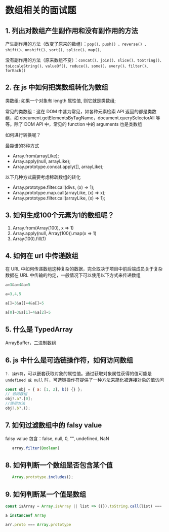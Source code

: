 # 数组相关的面试题

## 1. 列出对数组产生副作用和没有副作用的方法
   
产生副作用的方法（改变了原来的数组）：```pop()、push() 、reverse() 、shift()、unshift()、sort()、splice()、map()、```

没有副作用的方法（原来数组不变）：```concat()、join()、slice()、toString()、toLocaleString()、valueOf()、reduce()、some()、every()、filter()、forEach()```

## 2. 在 js 中如何把类数组转化为数组

类数组: 如果一个对象有 length 属性值, 则它就是类数组;

常见的类数组：这在 DOM 中甚为常见，如各种元素检索 API 返回的都是类数组，如 document.getElementsByTagName，document.querySelectorAll 等等。除了 DOM API 中，常见的 function 中的 arguments 也是类数组

如何进行转换呢？

最靠谱的3种方式

+ Array.from(arrayLike);
+ Array.apply(null, arrayLike);
+ Array.prototype.concat.apply([], arrayLike);

以下几种方式需要考虑稀疏数组的转化

+ Array.prototype.filter.call(divs, (x) => 1);
+ Array.prototype.map.call(arrayLike, (x) => x);
+ Array.prototype.filter.call(arrayLike, (x) => 1);

## 3. 如何生成100个元素为1的数组呢？

1. Array.from(Array(100), x => 1)
2. Array.apply(null, Array(100)).map(x => 1)
3. Array(100).fill(1)

## 4. 如何在 url 中传递数组

在 URL 中如何传递数组这种复杂的数据，完全取决于项目中前后端成员关于复杂数据在 URL 中传输的约定，一般情况下可以使用以下方式来传递数组

```js
a=3&a=4&a=5

a=3,4,5

a[]=3&a[]=4&a[]=5

a[0]=3&a[1]=4&a[2]=5
```

## 5. 什么是 TypedArray

ArrayBuffer，二进制数组

## 6. js 中什么是可选链操作符，如何访问数组

`?. 操作符`，可以嵌套获取对象的属性值。通过获取对象属性获得的值可能是 `undefined 或 null` 时，可选链操作符提供了一种方法来简化被连接对象的值访问

```js
const obj = { a: [1, 2], b() {} };
// 访问数组
obj?.a?.[0];
//使用方法
obj?.b?.();
```

## 7. 如何过滤数组中的 falsy value

falsy value 包含：false, null, 0, "", undefined, NaN

```js
   array.filter(Boolean)
```

## 8. 如何判断一个数组是否包含某个值

```js
   Array.prototype.includes();
```

## 9. 如何判断某一个值是数组

```js
const isArray = Array.isArray || list => ({}).toString.call(list) === '[object Array]'

a instanceof Array

arr.proto === Array.prototype

```